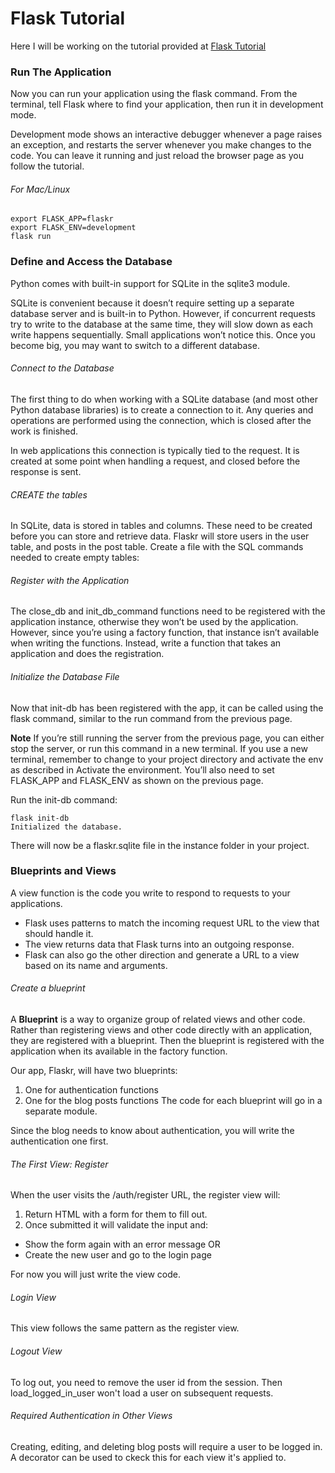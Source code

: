 # Flask Tutorial
Here I will be working on the tutorial provided at [Flask Tutorial](http://flask.pocoo.org/docs/1.0/tutorial/)

### Run The Application
Now you can run your application using the flask command. From the terminal, tell Flask where to find your application, 
then run it in development mode.

Development mode shows an interactive debugger whenever a page raises an exception, and restarts the server whenever 
you make changes to the code. You can leave it running and just reload the browser page as you follow the tutorial.

###### For Mac/Linux 
``` 
export FLASK_APP=flaskr
export FLASK_ENV=development
flask run
```

### Define and Access the Database
Python comes with built-in support for SQLite in the sqlite3 module.

SQLite is convenient because it doesn’t require setting up a separate database server and is built-in to Python. 
However, if concurrent requests try to write to the database at the same time, they will slow down as each write 
happens sequentially. Small applications won’t notice this. Once you become big, you may want to switch to a different 
database.

###### Connect to the Database
The first thing to do when working with a SQLite database (and most other Python database libraries) is to create 
a connection to it. Any queries and operations are performed using the connection, which is closed after the work is 
finished.

In web applications this connection is typically tied to the request. It is created at some point when handling a 
request, and closed before the response is sent.

###### CREATE the tables
In SQLite, data is stored in tables and columns. These need to be created before you can store and retrieve data. 
Flaskr will store users in the user table, and posts in the post table. Create a file with the SQL commands needed 
to create empty tables:

###### Register with the Application
The close_db and init_db_command functions need to be registered with the application instance, otherwise they
won’t be used by the application. However, since you’re using a factory function, that instance isn’t available 
when writing the functions. Instead, write a function that takes an application and does the registration.

###### Initialize the Database File
Now that init-db has been registered with the app, it can be called using the flask command, similar to the 
run command from the previous page.

<b>Note</b>
If you’re still running the server from the previous page, you can either stop the server, or run this command 
in a new terminal. If you use a new terminal, remember to change to your project directory and activate the env as 
described in Activate the environment. You’ll also need to set FLASK_APP and FLASK_ENV as shown on the previous page.

Run the init-db command:

```
flask init-db
Initialized the database.
```

There will now be a flaskr.sqlite file in the instance folder in your project.

### Blueprints and Views
A view function is the code you write to respond to requests to your applications.
* Flask uses patterns to match the incoming request URL to the view that should handle it. 
* The view returns data that Flask turns into an outgoing response.
* Flask can also go the other direction and generate a URL to a view based on its name and arguments.

###### Create a blueprint
A <b>Blueprint</b> is a way to organize group of related views and other code. Rather than registering views and other 
code directly with an application, they are registered with a blueprint. Then the blueprint is registered with the 
application when its available in the factory function.

Our app, Flaskr, will have two blueprints:
1. One for authentication functions
2. One for the blog posts functions
The code for each blueprint will go in a separate module. 

Since the blog needs to know about authentication, you will write the authentication one first. 

###### The First View: Register
When the user visits the /auth/register URL, the register view will:
1. Return HTML with a form for them to fill out. 
2. Once submitted it will validate the input and:
* Show the form again with an error message OR
* Create the new user and go to the login page

For now you will just write the view code.

###### Login View
This view follows the same pattern as the register view. 

###### Logout View                                          
To log out, you need to remove the user id from the session. Then load_logged_in_user won't load a user on 
subsequent requests.    

###### Required Authentication in Other Views
Creating, editing, and deleting blog posts will require a user to be logged in. A decorator can be used to ckeck 
this for each view it's applied to.  